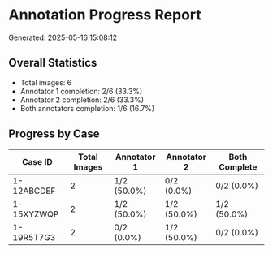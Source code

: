 # Annotation Progress Report
Generated: 2025-05-16 15:08:12

## Overall Statistics
- Total images: 6
- Annotator 1 completion: 2/6 (33.3%)
- Annotator 2 completion: 2/6 (33.3%)
- Both annotators completion: 1/6 (16.7%)

## Progress by Case
| Case ID | Total Images | Annotator 1 | Annotator 2 | Both Complete |
|---------|--------------|-------------|-------------|---------------|
| 1-12ABCDEF | 2 | 1/2 (50.0%) | 0/2 (0.0%) | 0/2 (0.0%) |
| 1-15XYZWQP | 2 | 1/2 (50.0%) | 1/2 (50.0%) | 1/2 (50.0%) |
| 1-19R5T7G3 | 2 | 0/2 (0.0%) | 1/2 (50.0%) | 0/2 (0.0%) |
